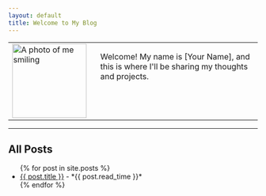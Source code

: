 ```yaml
---
layout: default
title: Welcome to My Blog
---
```


<table style="border: none; background: none;">
  <tr style="border: none; background: none;">
    <td style="border: none; padding-right: 20px; vertical-align: top;">
      <img src="assets/profile.jpg" width="150" alt="A photo of me smiling">
    </td>
    <td style="border: none; vertical-align: top;">
      <p>Welcome! My name is [Your Name], and this is where I'll be sharing my thoughts and projects.</p>
    </td>
  </tr>
</table>

---

## All Posts

<ul>
  {% for post in site.posts %}
    <li>
      <a href="{{ post.url }}">{{ post.title }}</a> - *{{ post.read_time }}*
    </li>
  {% endfor %}
</ul>
